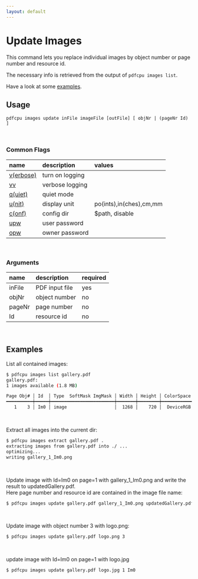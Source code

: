 ```yaml
---
layout: default
---
```


# Update Images

This command lets you replace individual images by object number or page number and resource id.

The necessary info is retrieved from the output of `pdfcpu images list`.

Have a look at some [examples](#examples).

## Usage

```
pdfcpu images update inFile imageFile [outFile] [ objNr | (pageNr Id) ]
````

<br>

### Common Flags

| name                                            | description     | values
|:------------------------------------------------|:----------------|:-------
| [v(erbose)](../getting_started/common_flags.md) | turn on logging |
| [vv](../getting_started/common_flags.md)        | verbose logging |
| [q(uiet)](../getting_started/common_flags.md)   | quiet mode      |
| [u(nit)](../getting_started/common_flags.md)    | display unit    | po(ints),in(ches),cm,mm
| [c(onf)](../getting_started/common_flags.md)       | config dir      | $path, disable
| [upw](../getting_started/common_flags.md)          | user password   |
| [opw](../getting_started/common_flags.md)          | owner password  |

<br>

### Arguments

| name         | description         | required
|:-------------|:--------------------|:--------
| inFile       | PDF input file      | yes
| objNr        | object number       | no
| pageNr       | page number         | no
| Id           | resource id         | no

<br>

## Examples

List all contained images:

```sh
$ pdfcpu images list gallery.pdf
gallery.pdf:
1 images available (1.8 MB)

Page Obj# │ Id  │ Type  SoftMask ImgMask │ Width │ Height │ ColorSpace Comp bpc Interp │   Size │ Filters
━━━━━━━━━━┿━━━━━┿━━━━━━━━━━━━━━━━━━━━━━━━┿━━━━━━━┿━━━━━━━━┿━━━━━━━━━━━━━━━━━━━━━━━━━━━━┿━━━━━━━━┿━━━━━━━━━━━━
   1    3 │ Im0 │ image                  │  1268 │    720 │  DeviceRGB    3   8    *   │ 1.8 MB │ FlateDecode
```

<br>

Extract all images into the current dir:

```sh
$ pdfcpu images extract gallery.pdf .
extracting images from gallery.pdf into ./ ...
optimizing...
writing gallery_1_Im0.png
```

<br>

Update image with Id=Im0 on page=1 with gallery_1_Im0.png and write the result to updatedGallery.pdf.<br>
Here page number and resource id are contained in the image file name:

```sh
$ pdfcpu images update gallery.pdf gallery_1_Im0.png updatedGallery.pdf
```

<br>

Update image with object number 3 with logo.png:

```sh
$ pdfcpu images update gallery.pdf logo.png 3
```

<br>

update image with Id=Im0 on page=1 with logo.jpg

```sh
$ pdfcpu images update gallery.pdf logo.jpg 1 Im0
```
